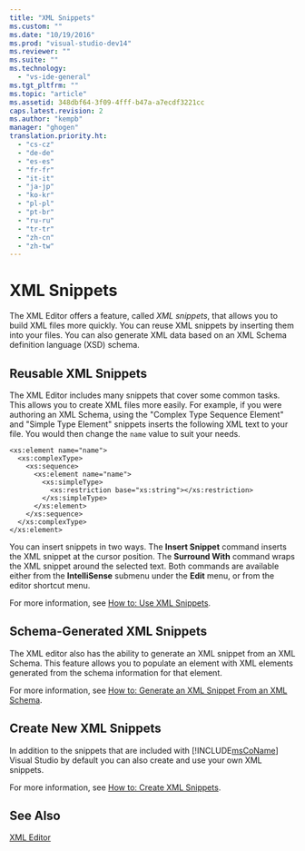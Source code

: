 ```yaml
---
title: "XML Snippets"
ms.custom: ""
ms.date: "10/19/2016"
ms.prod: "visual-studio-dev14"
ms.reviewer: ""
ms.suite: ""
ms.technology: 
  - "vs-ide-general"
ms.tgt_pltfrm: ""
ms.topic: "article"
ms.assetid: 348dbf64-3f09-4fff-b47a-a7ecdf3221cc
caps.latest.revision: 2
ms.author: "kempb"
manager: "ghogen"
translation.priority.ht: 
  - "cs-cz"
  - "de-de"
  - "es-es"
  - "fr-fr"
  - "it-it"
  - "ja-jp"
  - "ko-kr"
  - "pl-pl"
  - "pt-br"
  - "ru-ru"
  - "tr-tr"
  - "zh-cn"
  - "zh-tw"
---
```

# XML Snippets
The XML Editor offers a feature, called *XML snippets*, that allows you to build XML files more quickly. You can reuse XML snippets by inserting them into your files. You can also generate XML data based on an XML Schema definition language (XSD) schema.  
  
## Reusable XML Snippets  
 The XML Editor includes many snippets that cover some common tasks. This allows you to create XML files more easily. For example, if you were authoring an XML Schema, using the "Complex Type Sequence Element" and "Simple Type Element" snippets inserts the following XML text to your file. You would then change the `name` value to suit your needs.  
  
```  
<xs:element name="name">  
  <xs:complexType>  
    <xs:sequence>  
      <xs:element name="name">  
        <xs:simpleType>  
          <xs:restriction base="xs:string"></xs:restriction>  
        </xs:simpleType>  
      </xs:element>  
    </xs:sequence>  
  </xs:complexType>  
</xs:element>  
```  
  
 You can insert snippets in two ways. The **Insert Snippet** command inserts the XML snippet at the cursor position. The **Surround With** command wraps the XML snippet around the selected text. Both commands are available either from the **IntelliSense** submenu under the **Edit** menu, or from the editor shortcut menu.  
  
 For more information, see [How to: Use XML Snippets](../reference/how-to--use-xml-snippets.md).  
  
## Schema-Generated XML Snippets  
 The XML editor also has the ability to generate an XML snippet from an XML Schema. This feature allows you to populate an element with XML elements generated from the schema information for that element.  
  
 For more information, see [How to: Generate an XML Snippet From an XML Schema](../reference/how-to--generate-an-xml-snippet-from-an-xml-schema.md).  
  
## Create New XML Snippets  
 In addition to the snippets that are included with [!INCLUDE[msCoName](../reference/includes/msconame_md.md)] Visual Studio by default you can also create and use your own XML snippets.  
  
 For more information, see [How to: Create XML Snippets](../reference/how-to--create-xml-snippets.md).  
  
## See Also  
 [XML Editor](../reference/xml-editor.md)